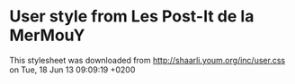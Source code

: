 User style from Les Post-It de la MerMouY
=============================

This stylesheet was downloaded from http://shaarli.youm.org/inc/user.css on Tue, 18 Jun 13 09:09:19 +0200